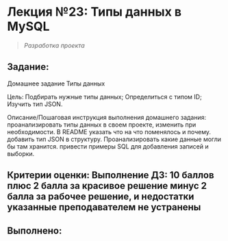 # **Лекция №23: Типы данных в MySQL**
> _Разработка проекта_

## **Задание:**
Домашнее задание
Типы данных

Цель:
Подбирать нужные типы данных;
Определиться с типом ID;
Изучить тип JSON.


Описание/Пошаговая инструкция выполнения домашнего задания:
проанализировать типы данных в своем проекте, изменить при необходимости. В README указать что на что поменялось и почему.
добавить тип JSON в структуру. Проанализировать какие данные могли бы там хранится. привести примеры SQL для добавления записей и выборки.

Критерии оценки:
Выполнение ДЗ: 10 баллов
плюс 2 балла за красивое решение
минус 2 балла за рабочее решение, и недостатки указанные преподавателем не устранены
---

## **Выполнено:**

